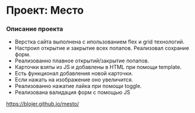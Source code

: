 # Проект: Место

### Описание проекта

- Верстка сайта выполнена с ипользованием flex и grid технологий.
- Настроил открытие и закрытие всех попапов. Реализовал сохрание форм.
- Реализованно плавное открытий/закрытие попапов.
- Карточки взяты из JS и добавлены в HTML при помощи template.
- Есть функционал добавления новой карточки.
- Если нажать на изображение оно увеличится.
- Реализованно нажатие лайка при помощи toggle.
- Реализована валидация форм с помощью JS

https://blojer.github.io/mesto/
